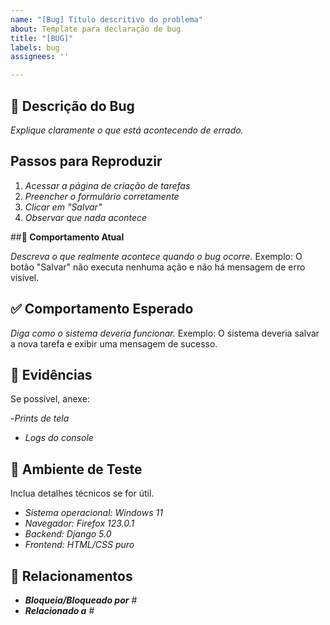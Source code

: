 ```yaml
---
name: "[Bug] Título descritivo do problema"
about: Template para declaração de bug
title: "[BUG]"
labels: bug
assignees: ''

---
```


## **🧠 Descrição do Bug**

_Explique claramente o que está acontecendo de errado._

## **Passos para Reproduzir**

1. _Acessar a página de criação de tarefas_
2. _Preencher o formulário corretamente_
3. _Clicar em "Salvar"_
4. _Observar que nada acontece_

##**📸 Comportamento Atual**

_Descreva o que realmente acontece quando o bug ocorre._
Exemplo:
O botão "Salvar" não executa nenhuma ação e não há mensagem de erro visível.

## **✅ Comportamento Esperado**

_Diga como o sistema deveria funcionar._
Exemplo:
O sistema deveria salvar a nova tarefa e exibir uma mensagem de sucesso.

## **📎 Evidências**
Se possível, anexe:

-_Prints de tela_
- _Logs do console_

## **🧪 Ambiente de Teste**
Inclua detalhes técnicos se for útil.

- _Sistema operacional: Windows 11_
- _Navegador: Firefox 123.0.1_
- _Backend: Django 5.0_
- _Frontend: HTML/CSS puro_

## **🔗 Relacionamentos**

- **_Bloqueia/Bloqueado por_** #
- **_Relacionado a_** #
